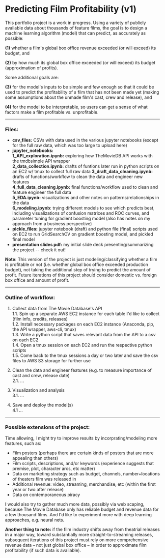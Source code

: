 # **Predicting Film Profitability (v1)**

This portfolio project is a work in progress. Using a variety of publicly available data about thousands of feature films, the goal is to design a machine learning algorithm (model) that can predict, as accurately as possible:  

**(1)** whether a film's global box office revenue exceeded (or will exceed) its budget, and  

**(2)** by how much its global box office exceeded (or will exceed) its budget (approximation of profits).  

Some additional goals are:  

**(3)** for the model's inputs to be simple and few enough so that it could be used to predict the profitability of a film that has not been made yet (making some assumptions about the unmade film's cast, crew and release), and  

**(4)** for the model to be interpretable, so users can get a sense of what factors make a film profitable vs. unprofitable.  

---------------  
### **Files:**  

- **csv_files:** CSVs with data used in the various jupyter notebooks (except for the full raw data, which was too large to upload here)
- **jupyter_notebooks:**  
                **1_API_exploration.ipynb:** exploring how TheMovieDB API works with the tmdbsimple API wrapper  
                **2_data_collection.ipynb:** drafts of funtions later run in python scripts on an EC2 w/ tmux to collect full raw data
                **3_draft_data_cleaning.ipynb:** drafts of functions/workflow to clean the data and engineer new features  
                **4_full_data_cleaning.ipynb:** final functions/workflow used to clean and feature engineer the full data  
                **5_EDA.ipynb:** visualizations and other notes on patterns/relationships in the data  
                **6_modeling.ipynb:** trying different models to see which predicts best, including visualizations of confusion matrices and ROC curves, and parameter tuning for gradient boosting model (also has notes on my approach from a business perspective)  
- **pickle_files:** jupyter notebook (draft) and python file (final) scripts used on EC2 to run GridSearchCV on gradient boosting model, and pickled final model  
- **presentation slides pdf:** my initial slide deck presenting/summarizing the project -- check it out!  
  
**Note:** This version of the project is just modeling/classifying whether a film is profitable or not (i.e. whether global box office exceeded production budget), not taking the additional step of trying to predict the amount of profit. Future iterations of this project should consider domestic vs. foreign box office and amount of profit.

---------------  
### **Outline of workflow:**  

1. Collect data from The Movie Database's API  
        1.1. Spin up a separate AWS EC2 instance for each table I'd like to collect (film info, credits, releases)  
        1.2. Install necessary packages on each EC2 instance (Anaconda, pip, the API wrapper, aws-cli, tmux)  
        1.3. Write a python script that saves relevant data from the API to a csv on each EC2  
        1.4. Open a tmux session on each EC2 and run the respective python scripts  
        1.5. Come back to the tmux sessions a day or two later and save the csv files to AWS S3 storage for further use  

2. Clean the data and engineer features (e.g. to measure importance of cast and crew, release date)  
        2.1. ...  
        
3. Visualization and analysis  
        3.1. ...  

4. Save and deploy the model(s)  
        4.1 ...


---------------  
### **Possible extensions of the project:**  

Time allowing, I might try to improve results by incorprating/modeling more features, such as:  

- Film posters (perhaps there are certain kinds of posters that are more appealing than others)  
- Film scripts, descriptions, and/or keywords (experience suggests that premise, plot, character arcs, etc matter)  
- Data on marketing strategy such as budget, channels, number+locations of theaters film was released in  
- Additional revenue: video, streaming, merchandise, etc (within the first year or two after release)  
- Data on contemporaneous piracy  

I would also try to gather much more data, possibly via web scaping, because The Movie Database only has reliable budget and revenue data for a few thousand films. And I'd like to experiment more with deep learning approaches, e.g. neural nets.  

**Another thing to note:** if the film industry shifts away from theatrial releases in a major way, toward substantially more straight-to-streaming releases, subsequent iterations of this project must rely on more comprehensive revenue data – not just global box office – in order to approximate film profitability (if such data is available).